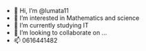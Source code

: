 - 👋 Hi, I’m @lumata11
- 👀 I’m interested in Mathematics and science
- 🌱 I’m currently studying IT
- 💞️ I’m looking to collaborate on ...
- 📫 0616441482

<!---
lumata11/lumata11 is a ✨ special ✨ repository because its `README.md` (this file) appears on your GitHub profile.
You can click the Preview link to take a look at your changes.
--->
